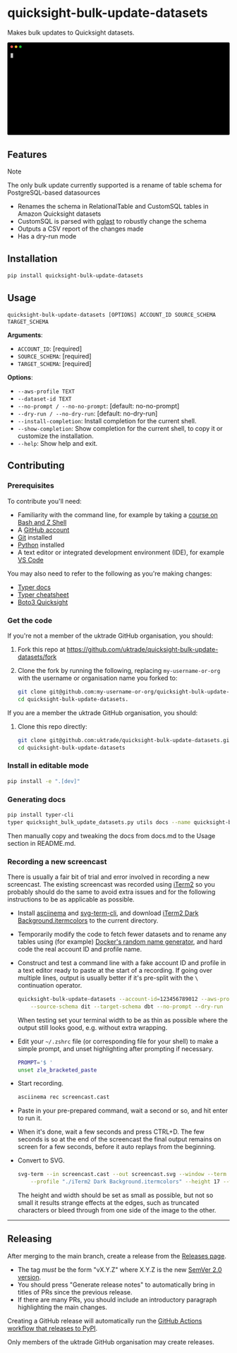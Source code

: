 # quicksight-bulk-update-datasets

Makes bulk updates to Quicksight datasets.

![Screencast of quicksight-bulk-update-datasets](https://raw.githubusercontent.com/uktrade/quicksight-bulk-update-datasets/main/screencast.svg)


## Features

> [!NOTE]
> The only bulk update currently supported is a rename of table schema for PostgreSQL-based datasources

- Renames the schema in RelationalTable and CustomSQL tables in Amazon Quicksight datasets
- CustomSQL is parsed with [pglast](https://github.com/lelit/pglast) to robustly change the schema
- Outputs a CSV report of the changes made
- Has a dry-run mode


## Installation

```bash
pip install quicksight-bulk-update-datasets
```


## Usage

```shell
quicksight-bulk-update-datasets [OPTIONS] ACCOUNT_ID SOURCE_SCHEMA TARGET_SCHEMA
```

**Arguments**:

* `ACCOUNT_ID`: [required]
* `SOURCE_SCHEMA`: [required]
* `TARGET_SCHEMA`: [required]

**Options**:

* `--aws-profile TEXT`
* `--dataset-id TEXT`
* `--no-prompt / --no-no-prompt`: [default: no-no-prompt]
* `--dry-run / --no-dry-run`: [default: no-dry-run]
* `--install-completion`: Install completion for the current shell.
* `--show-completion`: Show completion for the current shell, to copy it or customize the installation.
* `--help`: Show help and exit.


## Contributing

### Prerequisites

To contribute you'll need:

- Familiarity with the command line, for example by taking a [course on Bash and Z Shell](https://www.pluralsight.com/courses/bash-zshell-getting-started)
- A [GitHub account](https://github.com/)
- [Git](https://git-scm.com/book/en/v2/Getting-Started-Installing-Git) installed
- [Python](https://www.python.org/downloads/) installed
- A text editor or integrated development environment (IDE), for example [VS Code](https://code.visualstudio.com/)

You may also need to refer to the following as you're making changes:

- [Typer docs](https://typer.tiangolo.com/)
- [Typer cheatsheet](https://gist.github.com/harkabeeparolus/a6e18b1f4f4f938f450090c5e7523f68)
- [Boto3 Quicksight](https://boto3.amazonaws.com/v1/documentation/api/latest/reference/services/quicksight.html)


### Get the code

If you're not a member of the uktrade GitHub organisation, you should:

1. Fork this repo at https://github.com/uktrade/quicksight-bulk-update-datasets/fork

2. Clone the fork by running the following, replacing `my-username-or-org` with the username or organisation name you forked to:

   ```bash
   git clone git@github.com:my-username-or-org/quicksight-bulk-update-datasets.git
   cd quicksight-bulk-update-datasets.
   ```

If you are a member the uktrade GitHub organisation, you should:

1. Clone this repo directly:

   ```bash
   git clone git@github.com:uktrade/quicksight-bulk-update-datasets.git
   cd quicksight-bulk-update-datasets
   ```

### Install in editable mode

```bash
pip install -e ".[dev]"
```

### Generating docs

```bash
pip install typer-cli
typer quicksight_bulk_update_datasets.py utils docs --name quicksight-bulk-update-datasets --output docs.md
```

Then manually copy and tweaking the docs from docs.md to the Usage section in README.md.

### Recording a new screencast

There is usually a fair bit of trial and error involved in recording a new screencast. The existing screencast was recorded using [iTerm2](https://iterm2.com/) so you probably should do the same to avoid extra issues and for the following instructions to be as applicable as possible.

- Install [asciinema](https://asciinema.org/) and [svg-term-cli](https://github.com/marionebl/svg-term-cli), and download [iTerm2 Dark Background.itermcolors](https://github.com/mbadolato/iTerm2-Color-Schemes/tree/master/schemes) to the current directory.

- Temporarily modify the code to fetch fewer datasets and to rename any tables using (for example) [Docker's random name generator](https://github.com/moby/moby/blob/master/pkg/namesgenerator/names-generator.go), and hard code the real account ID and profile name.

- Construct and test a command line with a fake account ID and profile in a text editor ready to paste at the start of a recording. If going over multiple lines, output is usually better if it's pre-split with the `\` continuation operator.

   ```bash
   quicksight-bulk-update-datasets --account-id=123456789012 --aws-profile=my-profile \
       --source-schema dit --target-schema dbt --no-prompt --dry-run
   ```

  When testing set your terminal width to be as thin as possible where the output still looks good, e.g. without extra wrapping.

- Edit your `~/.zshrc` file (or corresponding file for your shell) to make a simple prompt, and unset highlighting after prompting if necessary.

   ```bash
   PROMPT='$ '
   unset zle_bracketed_paste
   ```

- Start recording.

  ```bash
  asciinema rec screencast.cast
  ```

- Paste in your pre-prepared command, wait a second or so, and hit enter to run it.

- When it's done, wait a few seconds and press CTRL+D. The few seconds is so at the end of the screencast the final output remains on screen for a few seconds, before it auto replays from the beginning.

- Convert to SVG.

   ```bash
   svg-term --in screencast.cast --out screencast.svg --window --term iterm2 \
       --profile "./iTerm2 Dark Background.itermcolors" --height 17 --width 92
   ```

   The height and width should be set as small as possible, but not so small it results strange effects at the edges, such as truncated characters or bleed through from one side of the image to the other.

---

## Releasing

After merging to the main branch, create a release from the [Releases page](https://github.com/uktrade/quicksight-bulk-update-datasets/releases).

- The tag _must_ be the form "vX.Y.Z" where X.Y.Z is the new [SemVer 2.0 version](https://semver.org/).
- You should press "Generate release notes" to automatically bring in titles of PRs since the previous release.
- If there are many PRs, you should include an introductory paragraph highlighting the main changes.

Creating a GitHub release will automatically run the [GitHub Actions workflow that releases to PyPI](./.github/workflows/deploy-package-to-pypi.yml).

Only members of the uktrade GitHub organisation may create releases.
